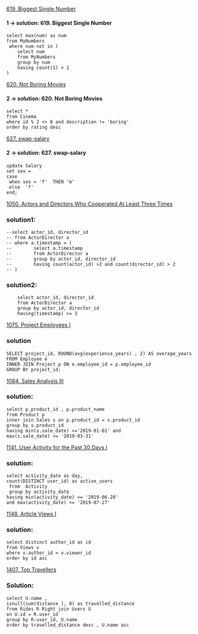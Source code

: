 [ 619. Biggest Single Number](https://leetcode.com/problems/biggest-single-number/)

#### 1 -> solution: 619. Biggest Single Number
```
select max(num) as num
from MyNumbers 
 where num not in (
    select num 
    from MyNumbers
    group by num
    having count(1) > 1 
)
```
[620. Not Boring Movies](https://leetcode.com/problems/not-boring-movies/)
#### 2 -> solution: 620. Not Boring Movies
```
select * 
from Cinema 
where id % 2 <> 0 and description != 'boring'
order by rating desc
```
[627. swap-salary](https://leetcode.com/problems/swap-salary/)
#### 2 -> solution: 627. swap-salary
```
update Salary
set sex = 
case
 when sex = 'f'  THEN 'm'
 else  'f'
end;
```
[1050. Actors and Directors Who Cooperated At Least Three Times](https://leetcode.com/problems/actors-and-directors-who-cooperated-at-least-three-times/description/)

### solution1:
```
--select actor_id, director_id
-- from ActorDirector a
-- where a.timestamp = (
--        select a.timestamp   
--        from ActorDirector a
--        group by actor_id, director_id
--        having count(actor_id) >2 and count(director_id) > 2
-- ) 
```
### solution2:
```
    select actor_id, director_id
    from ActorDirector a
    group by actor_id, director_id
    having(timestamp) >= 3
```

[1075. Project Employees I](https://leetcode.com/problems/project-employees-i/description/)

### solution
```
SELECT project_id, ROUND(avg(experience_years) , 2) AS average_years
FROM Employee e
INNER JOIN Project p ON e.employee_id = p.employee_id
GROUP BY project_id;
```
[1084. Sales Analysis III](https://leetcode.com/problems/sales-analysis-iii/description/)
### solution:
```
select p.product_id , p.product_name
from Product p 
inner join Sales s on p.product_id = s.product_id
group by s.product_id
having min(s.sale_date) >='2019-01-01' and 
max(s.sale_date) <= '2019-03-31'
```
[1141. User Activity for the Past 30 Days I](https://leetcode.com/problems/user-activity-for-the-past-30-days-i/description/)
### solution:
```
select activity_date as day,
count(DISTINCT user_id) as active_users  
 from  Activity 
 group by activity_date 
having min(activity_date) >= '2019-06-28' 
and max(activity_date) <= '2019-07-27'
```

[1148. Article Views I](https://leetcode.com/problems/article-views-i/description/)
### solution:
```
select distinct author_id as id 
from Views v
where v.author_id = v.viewer_id 
order by id asc
```

[1407. Top Travellers](https://leetcode.com/problems/top-travellers/description/?envType=daily-question&envId=2023-09-01)
### Solution:
```
select U.name ,
isnull(sum(distance ), 0) as travelled_distance
from Rides R Right join Users U
on U.id = R.user_id
group by R.user_id, U.name
order by travelled_distance desc , U.name asc
```






